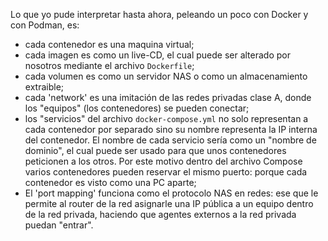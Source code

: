 Lo que yo pude interpretar hasta ahora, peleando un poco con Docker y con Podman, es:
- cada contenedor es una maquina virtual;
- cada imagen es como un live-CD, el cual puede ser alterado por nosotros mediante el archivo `Dockerfile`;
- cada volumen es como un servidor NAS o como un almacenamiento extraible;
- cada 'network' es una imitación de las redes privadas clase A, donde los "equipos" (los contenedores) se pueden conectar;
- los "servicios" del archivo `docker-compose.yml` no solo representan a cada contenedor por separado sino su nombre representa la IP interna del contenedor. El nombre de cada servicio sería como un "nombre de dominio", el cual puede ser usado para que unos contenedores peticionen a los otros. Por este motivo dentro del archivo Compose varios contenedores pueden reservar el mismo puerto: porque cada contenedor es visto como una PC aparte;
- El 'port mapping' funciona como el protocolo NAS en redes: ese que le permite al router de la red asignarle una IP pública a un equipo dentro de la red privada, haciendo que agentes externos a la red privada puedan "entrar". 


